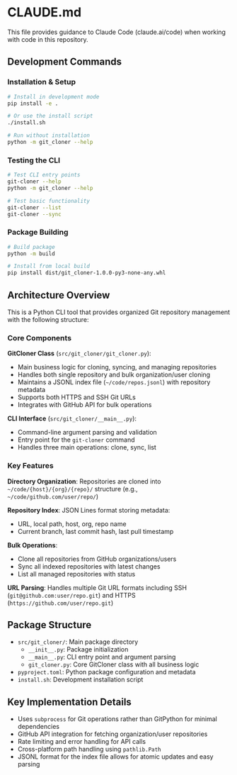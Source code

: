 # CLAUDE.md

This file provides guidance to Claude Code (claude.ai/code) when working with code in this repository.

## Development Commands

### Installation & Setup
```bash
# Install in development mode
pip install -e .

# Or use the install script
./install.sh

# Run without installation
python -m git_cloner --help
```

### Testing the CLI
```bash
# Test CLI entry points
git-cloner --help
python -m git_cloner --help

# Test basic functionality
git-cloner --list
git-cloner --sync
```

### Package Building
```bash
# Build package
python -m build

# Install from local build
pip install dist/git_cloner-1.0.0-py3-none-any.whl
```

## Architecture Overview

This is a Python CLI tool that provides organized Git repository management with the following structure:

### Core Components

**GitCloner Class** (`src/git_cloner/git_cloner.py`):
- Main business logic for cloning, syncing, and managing repositories
- Handles both single repository and bulk organization/user cloning
- Maintains a JSONL index file (`~/code/repos.jsonl`) with repository metadata
- Supports both HTTPS and SSH Git URLs
- Integrates with GitHub API for bulk operations

**CLI Interface** (`src/git_cloner/__main__.py`):
- Command-line argument parsing and validation
- Entry point for the `git-cloner` command
- Handles three main operations: clone, sync, list

### Key Features

**Directory Organization**: Repositories are cloned into `~/code/{host}/{org}/{repo}/` structure (e.g., `~/code/github.com/user/repo/`)

**Repository Index**: JSON Lines format storing metadata:
- URL, local path, host, org, repo name
- Current branch, last commit hash, last pull timestamp

**Bulk Operations**: 
- Clone all repositories from GitHub organizations/users
- Sync all indexed repositories with latest changes
- List all managed repositories with status

**URL Parsing**: Handles multiple Git URL formats including SSH (`git@github.com:user/repo.git`) and HTTPS (`https://github.com/user/repo.git`)

## Package Structure

- `src/git_cloner/`: Main package directory
  - `__init__.py`: Package initialization
  - `__main__.py`: CLI entry point and argument parsing
  - `git_cloner.py`: Core GitCloner class with all business logic
- `pyproject.toml`: Python package configuration and metadata
- `install.sh`: Development installation script

## Key Implementation Details

- Uses `subprocess` for Git operations rather than GitPython for minimal dependencies
- GitHub API integration for fetching organization/user repositories
- Rate limiting and error handling for API calls
- Cross-platform path handling using `pathlib.Path`
- JSONL format for the index file allows for atomic updates and easy parsing
